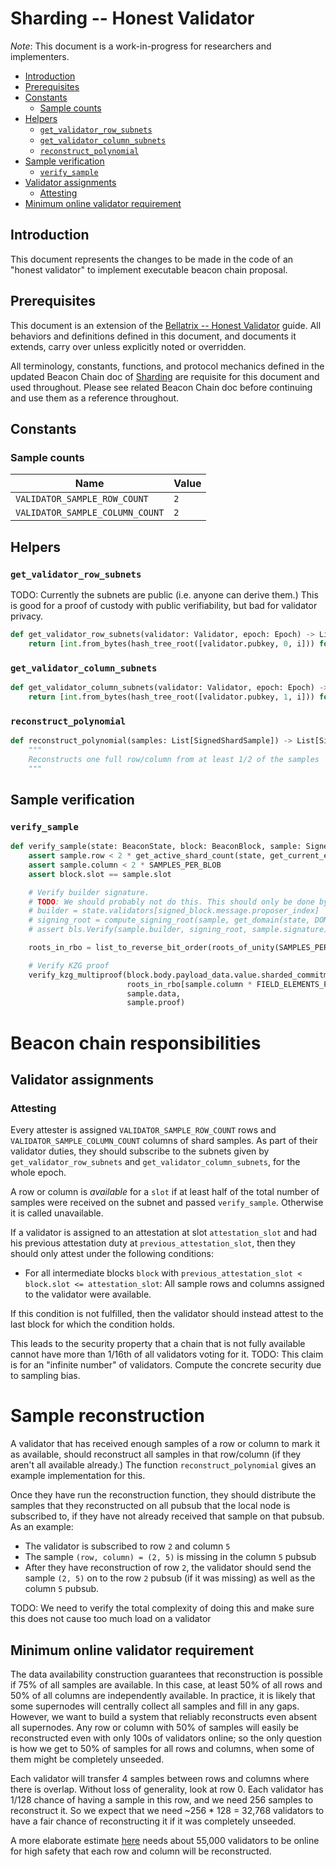 # Sharding -- Honest Validator

*Note*: This document is a work-in-progress for researchers and implementers.

<!-- mdformat-toc start --slug=github --no-anchors --maxlevel=6 --minlevel=2 -->

- [Introduction](#introduction)
- [Prerequisites](#prerequisites)
- [Constants](#constants)
  - [Sample counts](#sample-counts)
- [Helpers](#helpers)
  - [`get_validator_row_subnets`](#get_validator_row_subnets)
  - [`get_validator_column_subnets`](#get_validator_column_subnets)
  - [`reconstruct_polynomial`](#reconstruct_polynomial)
- [Sample verification](#sample-verification)
  - [`verify_sample`](#verify_sample)
- [Validator assignments](#validator-assignments)
  - [Attesting](#attesting)
- [Minimum online validator requirement](#minimum-online-validator-requirement)

<!-- mdformat-toc end -->

## Introduction

This document represents the changes to be made in the code of an "honest validator" to implement executable beacon chain proposal.

## Prerequisites

This document is an extension of the [Bellatrix -- Honest Validator](../../bellatrix/validator.md) guide.
All behaviors and definitions defined in this document, and documents it extends, carry over unless explicitly noted or overridden.

All terminology, constants, functions, and protocol mechanics defined in the updated Beacon Chain doc of [Sharding](./beacon-chain.md) are requisite for this document and used throughout.
Please see related Beacon Chain doc before continuing and use them as a reference throughout.

## Constants

### Sample counts

| Name                            | Value |
| ------------------------------- | ----- |
| `VALIDATOR_SAMPLE_ROW_COUNT`    | `2`   |
| `VALIDATOR_SAMPLE_COLUMN_COUNT` | `2`   |

## Helpers

### `get_validator_row_subnets`

TODO: Currently the subnets are public (i.e. anyone can derive them.) This is good for a proof of custody with public verifiability, but bad for validator privacy.

```python
def get_validator_row_subnets(validator: Validator, epoch: Epoch) -> List[uint64]:
    return [int.from_bytes(hash_tree_root([validator.pubkey, 0, i])) for i in range(VALIDATOR_SAMPLE_ROW_COUNT)]
```

### `get_validator_column_subnets`

```python
def get_validator_column_subnets(validator: Validator, epoch: Epoch) -> List[uint64]:
    return [int.from_bytes(hash_tree_root([validator.pubkey, 1, i])) for i in range(VALIDATOR_SAMPLE_COLUMN_COUNT)]
```

### `reconstruct_polynomial`

```python
def reconstruct_polynomial(samples: List[SignedShardSample]) -> List[SignedShardSample]:
    """
    Reconstructs one full row/column from at least 1/2 of the samples
    """

```

## Sample verification

### `verify_sample`

```python
def verify_sample(state: BeaconState, block: BeaconBlock, sample: SignedShardSample):
    assert sample.row < 2 * get_active_shard_count(state, get_current_epoch(block.slot))
    assert sample.column < 2 * SAMPLES_PER_BLOB
    assert block.slot == sample.slot

    # Verify builder signature.
    # TODO: We should probably not do this. This should only be done by p2p to verify samples *before* intermediate block is in
    # builder = state.validators[signed_block.message.proposer_index]
    # signing_root = compute_signing_root(sample, get_domain(state, DOMAIN_SHARD_SAMPLE))
    # assert bls.Verify(sample.builder, signing_root, sample.signature)

    roots_in_rbo = list_to_reverse_bit_order(roots_of_unity(SAMPLES_PER_BLOB * FIELD_ELEMENTS_PER_SAMPLE))

    # Verify KZG proof
    verify_kzg_multiproof(block.body.payload_data.value.sharded_commitments_container.sharded_commitments[sample.row],
                          roots_in_rbo[sample.column * FIELD_ELEMENTS_PER_SAMPLE:(sample.column + 1) * FIELD_ELEMENTS_PER_SAMPLE],
                          sample.data,
                          sample.proof)
```

# Beacon chain responsibilities

## Validator assignments

### Attesting

Every attester is assigned `VALIDATOR_SAMPLE_ROW_COUNT` rows and `VALIDATOR_SAMPLE_COLUMN_COUNT` columns of shard samples. As part of their validator duties, they should subscribe to the subnets given by `get_validator_row_subnets` and `get_validator_column_subnets`, for the whole epoch.

A row or column is *available* for a `slot` if at least half of the total number of samples were received on the subnet and passed `verify_sample`. Otherwise it is called unavailable.

If a validator is assigned to an attestation at slot `attestation_slot` and had his previous attestation duty at `previous_attestation_slot`, then they should only attest under the following conditions:

- For all intermediate blocks `block` with `previous_attestation_slot < block.slot <= attestation_slot`: All sample rows and columns assigned to the validator were available.

If this condition is not fulfilled, then the validator should instead attest to the last block for which the condition holds.

This leads to the security property that a chain that is not fully available cannot have more than 1/16th of all validators voting for it. TODO: This claim is for an "infinite number" of validators. Compute the concrete security due to sampling bias.

# Sample reconstruction

A validator that has received enough samples of a row or column to mark it as available, should reconstruct all samples in that row/column (if they aren't all available already.) The function `reconstruct_polynomial` gives an example implementation for this.

Once they have run the reconstruction function, they should distribute the samples that they reconstructed on all pubsub that
the local node is subscribed to, if they have not already received that sample on that pubsub. As an example:

- The validator is subscribed to row `2` and column `5`
- The sample `(row, column) = (2, 5)` is missing in the column `5` pubsub
- After they have reconstruction of row `2`, the validator should send the sample `(2, 5)` on to the row `2` pubsub (if it was missing) as well as the column `5` pubsub.

TODO: We need to verify the total complexity of doing this and make sure this does not cause too much load on a validator

## Minimum online validator requirement

The data availability construction guarantees that reconstruction is possible if 75% of all samples are available. In this case, at least 50% of all rows and 50% of all columns are independently available. In practice, it is likely that some supernodes will centrally collect all samples and fill in any gaps. However, we want to build a system that reliably reconstructs even absent all supernodes. Any row or column with 50% of samples will easily be reconstructed even with only 100s of validators online; so the only question is how we get to 50% of samples for all rows and columns, when some of them might be completely unseeded.

Each validator will transfer 4 samples between rows and columns where there is overlap. Without loss of generality, look at row 0. Each validator has 1/128 chance of having a sample in this row, and we need 256 samples to reconstruct it. So we expect that we need ~256 * 128 = 32,768 validators to have a fair chance of reconstructing it if it was completely unseeded.

A more elaborate estimate [here](https://notes.ethereum.org/@dankrad/minimum-reconstruction-validators) needs about 55,000 validators to be online for high safety that each row and column will be reconstructed.
